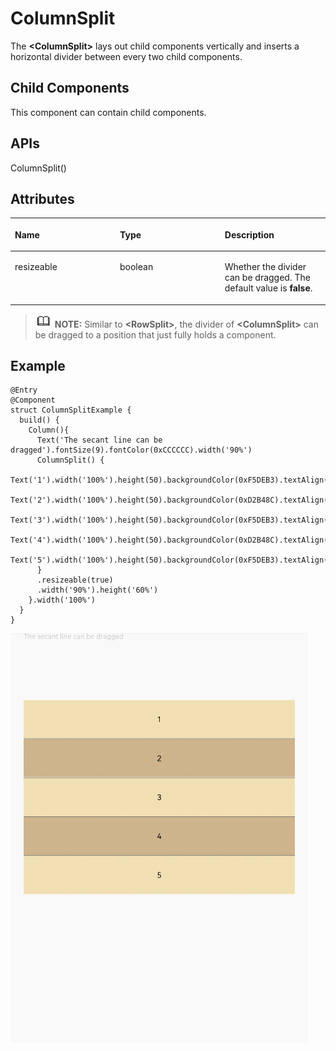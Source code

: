 # ColumnSplit<a name="EN-US_TOPIC_0000001121464544"></a>

The  **<ColumnSplit\>**  lays out child components vertically and inserts a horizontal divider between every two child components.

## Child Components<a name="section5989144051714"></a>

This component can contain child components.

## APIs<a name="section1643325819470"></a>

ColumnSplit\(\)

## Attributes<a name="section945991855410"></a>

<a name="table252174055416"></a>
<table><thead align="left"><tr id="row353940135411"><th class="cellrowborder" valign="top" width="33.333333333333336%" id="mcps1.1.4.1.1"><p id="p175318403545"><a name="p175318403545"></a><a name="p175318403545"></a>Name</p>
</th>
<th class="cellrowborder" valign="top" width="33.29332933293329%" id="mcps1.1.4.1.2"><p id="p453194014548"><a name="p453194014548"></a><a name="p453194014548"></a>Type</p>
</th>
<th class="cellrowborder" valign="top" width="33.373337333733375%" id="mcps1.1.4.1.3"><p id="p19531240145412"><a name="p19531240145412"></a><a name="p19531240145412"></a>Description</p>
</th>
</tr>
</thead>
<tbody><tr id="row125384035411"><td class="cellrowborder" valign="top" width="33.333333333333336%" headers="mcps1.1.4.1.1 "><p id="p1753134065413"><a name="p1753134065413"></a><a name="p1753134065413"></a>resizeable</p>
</td>
<td class="cellrowborder" valign="top" width="33.29332933293329%" headers="mcps1.1.4.1.2 "><p id="p85364012541"><a name="p85364012541"></a><a name="p85364012541"></a>boolean</p>
</td>
<td class="cellrowborder" valign="top" width="33.373337333733375%" headers="mcps1.1.4.1.3 "><p id="p85314400547"><a name="p85314400547"></a><a name="p85314400547"></a>Whether the divider can be dragged. The default value is <strong id="b77317111362"><a name="b77317111362"></a><a name="b77317111362"></a>false</strong>.</p>
</td>
</tr>
</tbody>
</table>

>![](../../public_sys-resources/icon-note.gif) **NOTE:** 
>Similar to  **<RowSplit\>**, the divider of  **<ColumnSplit\>**  can be dragged to a position that just fully holds a component.

## Example<a name="section1078035104913"></a>

```
@Entry
@Component
struct ColumnSplitExample {
  build() {
    Column(){
      Text('The secant line can be dragged').fontSize(9).fontColor(0xCCCCCC).width('90%')
      ColumnSplit() {
        Text('1').width('100%').height(50).backgroundColor(0xF5DEB3).textAlign(TextAlign.Center)
        Text('2').width('100%').height(50).backgroundColor(0xD2B48C).textAlign(TextAlign.Center)
        Text('3').width('100%').height(50).backgroundColor(0xF5DEB3).textAlign(TextAlign.Center)
        Text('4').width('100%').height(50).backgroundColor(0xD2B48C).textAlign(TextAlign.Center)
        Text('5').width('100%').height(50).backgroundColor(0xF5DEB3).textAlign(TextAlign.Center)
      }
      .resizeable(true)
      .width('90%').height('60%')
    }.width('100%')
  }
}
```

![](figures/columnsplit.gif)

